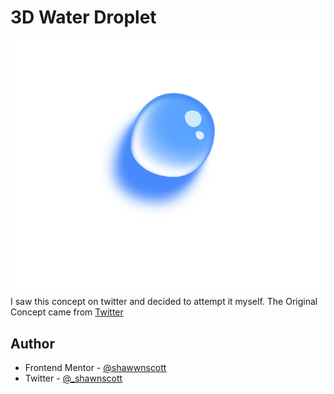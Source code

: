 # 3D Water Droplet

![](./3D%20Water%20Droplet.PNG)
I saw this concept on twitter and decided to attempt it myself.
The Original Concept came from [Twitter](https://twitter.com/Prathkum/status/1471880296974880770/photo/2)


## Author

- Frontend Mentor - [@shawwnscott](https://www.frontendmentor.io/profile/Shawwnscott)
- Twitter - [@\_shawnscott](https://twitter.com/_Shawnscott)
